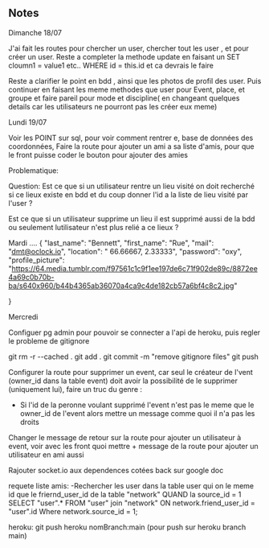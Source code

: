 ## Notes

Dimanche 18/07

J'ai fait les routes pour chercher un user, chercher tout les user , et pour créer un user.
Reste a completer la methode update en faisant un SET cloumn1 = value1 etc.. WHERE id = this.id et ca devrais le faire 

Reste a clarifier le point en bdd , ainsi que les photos de profil des user.
Puis continuer en faisant les meme methodes que user pour Event, place, et groupe et faire pareil pour mode et discipline( en changeant quelques details car les utilisateurs ne pourront pas les créer eux meme)



Lundi 19/07

Voir les POINT sur sql, pour voir comment rentrer e, base de données des coordonnées,
Faire la route pour ajouter un ami a sa liste d'amis, pour que le front puisse coder le bouton pour ajouter des amies 

Problematique: 

Question: Est ce que si un utilisateur rentre un lieu visité on doit recherché si ce lieux existe en bdd et du coup donner l'id a la liste de lieu visité par l'user ? 

Est ce que si un utilisateur supprime un lieu il est supprimé aussi de la bdd ou seulement lutilisateur n'est plus relié a ce lieux ? 

Mardi 
....
{
    "last_name": "Bennett",
    "first_name": "Rue",
    "mail": "dmt@oclock.io",
    "location": " 66.66667, 2.33333",
    "password": "oxy", 
    "profile_picture": "https://64.media.tumblr.com/f97561c1c9f1ee197de6c71f902de89c/8872ee4a69c0b70b-ba/s640x960/b44b4365ab36070a4ca9c4de182cb57a6bf4c8c2.jpg"

}

Mercredi 

Configuer pg admin pour pouvoir se connecter a l'api de heroku, puis regler le probleme de gitignore 

git rm -r --cached . git add . git commit -m "remove gitignore files" git push

Configurer la route pour supprimer un event, car seul le créateur de l'vent (owner_id dans la table event) doit avoir la possibilité de le supprimer (uniquement lui), faire un truc du genre : 
- Si l'id de la peronne voulant supprimé l'event n'est pas le meme que le owner_id de l'event alors mettre un message comme quoi il n'a pas les droits 

Changer le message de retour sur la route pour ajouter un utilisateur à event, voir avec les front quoi mettre + message de la route pour ajouter un utilisateur en ami aussi 

Rajouter socket.io aux dependences cotées back sur google doc

requete liste amis:
-Rechercher les user dans la table user qui on le meme id que le friernd_user_id de la table "network" QUAND la source_id = 1
SELECT "user".* FROM "user" 
join "network" ON network.friend_user_id = "user".id
Where network.source_id = 1;

heroku: git push heroku nomBranch:main (pour push sur heroku branch main)